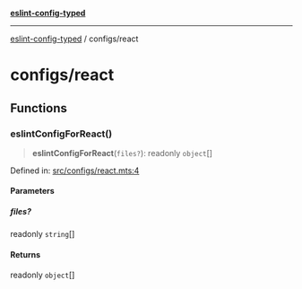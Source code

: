 [**eslint-config-typed**](../README.md)

***

[eslint-config-typed](../README.md) / configs/react

# configs/react

## Functions

### eslintConfigForReact()

> **eslintConfigForReact**(`files?`): readonly `object`[]

Defined in: [src/configs/react.mts:4](https://github.com/noshiro-pf/eslint-config-typed/blob/main/src/configs/react.mts#L4)

#### Parameters

##### files?

readonly `string`[]

#### Returns

readonly `object`[]
